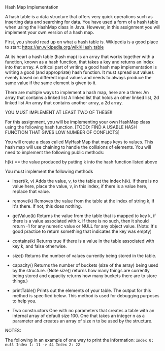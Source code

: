 Hash Map Implementation


A hash table is a data structure that offers very quick operations such as inserting data
and searching for data. You have used a form of a hash table when using the HashMap
class in Java. However, in this assignment you will implement your own version of a hash map.


First, you should read up on what a hash table is. Wikipedia is a good place to start:
https://en.wikipedia.org/wiki/Hash_table

At its heart a hash table (hash map) is an array that works together with a function, 
known as a hash function, that takes a key and returns an index into that array.
A critical part of writing a good hash map implementation is writing a good
(and appropriate) hash function. It must spread out values evenly based on different 
input values and needs to always produce the same value if the same element is given to it.


There are multiple ways to implement a hash map, here are a three:
	An array that contains a linked list
	A linked list that holds an other linked list, 2d linked list
	An array that contains another array, a 2d array.

YOU MUST IMPLEMENT AT LEAST TWO OF THESE!!


For this assignment, you will be implementing your own HashMap class using the following hash function.
[TODO: FIND A USABLE HASH FUNCTION THAT GIVES LOW NUMBER OF CONFLICTS]



You will create a class called MyHashMap that maps keys to values. This hash map will use chaining to handle the collisions of elements. You will need to implement the following public methods:


h(k) == the value produced by putting k into the hash function listed above 

You must implement the following methods
* insert(k, v)
	Adds the value, v, to the table at the index h(k). If there is no value here, place the value, v, in this index, if there is a value here, replace that value.

* remove(k) 
	Removes the value from the table at the index of string k, if it's there. If not, this does nothing. 

* getValue(k) 
	Returns the value from the table that is mapped to key k, if there is a value associated with k.
	If there is no such, then it should return -1 for any numeric value or NULL for any object value.
	(Note: It's good practice to return something that indicates the key was empty)

* contains(k)
	Returns true if there is a value in the table associated with key k, and false otherwise.

* size() 
	Returns the number of values currently being stored in the table.

* capacity()
	Returns the number of buckets (size of the array) being used by the structure.
	(Note size() returns how many things are currently being stored and capacity
	returns how many buckets there are to store things.)

* printTable() 
	Prints out the elements of your table. The output for this method is specified below.
	This method is used for debugging purposes to help you.

* Two constructors
	One with no parameters that creates a table with an internal
	array of default size 100. One that takes an integer n as a parameter and creates
	an array of size n to be used by the structure.

NOTES:

   The following in an example of one way to print the information:
   		```
   		Index 0: null
   		Index 1: 11 -> 44
   		Index 2: 22
   		```